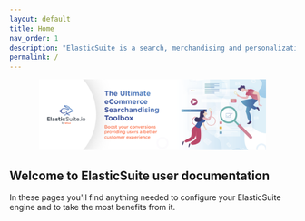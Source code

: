 ```yaml
---
layout: default
title: Home
nav_order: 1
description: "ElasticSuite is a search, merchandising and personalization suite for Magento that comes in two flavors : Open Source and Premium."
permalink: /
---
```


<p align="center">
    <a href="https://elasticsuite.io"><img alt="Smile" width="400px" src="static/doc-developer-elasticsuite.png" /></a>
</p>

## Welcome to ElasticSuite user documentation

In these pages you'll find anything needed to configure your ElasticSuite engine and to take the most benefits from it.

